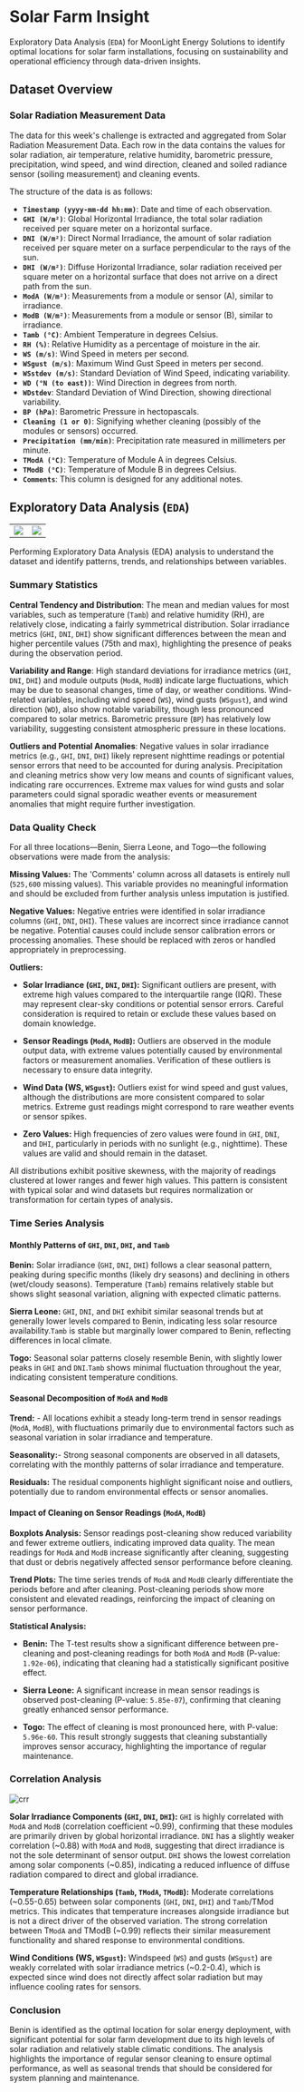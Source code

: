 # **Solar Farm Insight**

Exploratory Data Analysis (`EDA`) for MoonLight Energy Solutions to identify optimal locations for solar farm installations, focusing on sustainability and operational efficiency through data-driven insights.

## **Dataset Overview**

### **Solar Radiation Measurement Data**
The data for this week's challenge is extracted and aggregated from Solar Radiation Measurement Data. Each row in the data contains the values for solar radiation, air temperature, relative humidity, barometric pressure, precipitation, wind speed, and wind direction, cleaned and soiled radiance sensor (soiling measurement) and cleaning events.

The structure of the data is as follows:
- **`Timestamp (yyyy-mm-dd hh:mm)`**: Date and time of each observation.
- **`GHI (W/m²)`**: Global Horizontal Irradiance, the total solar radiation received per square meter on a horizontal surface.
- **`DNI (W/m²)`**: Direct Normal Irradiance, the amount of solar radiation received per square meter on a surface perpendicular to the rays of the sun.
- **`DHI (W/m²)`**: Diffuse Horizontal Irradiance, solar radiation received per square meter on a horizontal surface that does not arrive on a direct path from the sun.
- **`ModA (W/m²)`**: Measurements from a module or sensor (A), similar to irradiance.
- **`ModB (W/m²)`**: Measurements from a module or sensor (B), similar to irradiance.
- **`Tamb (°C)`**: Ambient Temperature in degrees Celsius.
- **`RH (%)`**: Relative Humidity as a percentage of moisture in the air.
- **`WS (m/s)`**: Wind Speed in meters per second.
- **`WSgust (m/s)`**: Maximum Wind Gust Speed in meters per second.
- **`WSstdev (m/s)`**: Standard Deviation of Wind Speed, indicating variability.
- **`WD (°N (to east))`**: Wind Direction in degrees from north.
- **`WDstdev`**: Standard Deviation of Wind Direction, showing directional variability.
- **`BP (hPa)`**: Barometric Pressure in hectopascals.
- **`Cleaning (1 or 0)`**: Signifying whether cleaning (possibly of the modules or sensors) occurred.
- **`Precipitation (mm/min)`**: Precipitation rate measured in millimeters per minute.
- **`TModA (°C)`**: Temperature of Module A in degrees Celsius.
- **`TModB (°C)`**: Temperature of Module B in degrees Celsius.
- **`Comments`**: This column is designed for any additional notes.

## **Exploratory Data Analysis (`EDA`)**
<table>
<tr>
   <td>
      <img src="https://github.com/helinatefera/10xWeek0/blob/main/imgs/4.png?raw=true">
   </td>
   <td>
      <img src="https://github.com/helinatefera/10xWeek0/blob/main/imgs/2.png?raw=true">
   </td>
</tr>
</table>
Performing Exploratory Data Analysis (EDA) analysis to understand the dataset and identify patterns, trends, and relationships between variables.

### **Summary Statistics**

**Central Tendency and Distribution**: The mean and median values for most variables, such as temperature (`Tamb`) and relative humidity (RH), are relatively close, indicating a fairly symmetrical distribution. Solar irradiance metrics (`GHI`, `DNI`, `DHI`) show significant differences between the mean and higher percentile values (75th and max), highlighting the presence of peaks during the observation period.

**Variability and Range**: High standard deviations for irradiance metrics (`GHI`, `DNI`, `DHI`) and module outputs (`ModA`, `ModB`) indicate large fluctuations, which may be due to seasonal changes, time of day, or weather conditions. Wind-related variables, including wind speed (`WS`), wind gusts (`WSgust`), and wind direction (`WD`), also show notable variability, though less pronounced compared to solar metrics. Barometric pressure (`BP`) has relatively low variability, suggesting consistent atmospheric pressure in these locations.

**Outliers and Potential Anomalies**: Negative values in solar irradiance metrics (e.g., `GHI`, `DNI`, `DHI`) likely represent nighttime readings or potential sensor errors that need to be accounted for during analysis. Precipitation and cleaning metrics show very low means and counts of significant values, indicating rare occurrences. Extreme max values for wind gusts and solar parameters could signal sporadic weather events or measurement anomalies that might require further investigation.

### **Data Quality Check**

For all three locations—Benin, Sierra Leone, and Togo—the following observations were made from the analysis:

**Missing Values:**  The 'Comments' column across all datasets is entirely null (`525,600` missing values). This variable provides no meaningful information and should be excluded from further analysis unless imputation is justified.

**Negative Values:** Negative entries were identified in solar irradiance columns (`GHI`, `DNI`, `DHI`). These values are incorrect since irradiance cannot be negative. Potential causes could include sensor calibration errors or processing anomalies. These should be replaced with zeros or handled appropriately in preprocessing.

**Outliers:**

- **Solar Irradiance (`GHI`, `DNI`, `DHI`):** Significant outliers are present, with extreme high values compared to the interquartile range (IQR). These may represent clear-sky conditions or potential sensor errors. Careful consideration is required to retain or exclude these values based on domain knowledge.

- **Sensor Readings (`ModA`, `ModB`):** Outliers are observed in the module output data, with extreme values potentially caused by environmental factors or measurement anomalies. Verification of these outliers is necessary to ensure data integrity.

- **Wind Data (WS, `WSgust`):** Outliers exist for wind speed and gust values, although the distributions are more consistent compared to solar metrics. Extreme gust readings might correspond to rare weather events or sensor spikes.

- **Zero Values:** High frequencies of zero values were found in `GHI`, `DNI`, and `DHI`, particularly in periods with no sunlight (e.g., nighttime). These values are valid and should remain in the dataset.

All distributions exhibit positive skewness, with the majority of readings clustered at lower ranges and fewer high values. This pattern is consistent with typical solar and wind datasets but requires normalization or transformation for certain types of analysis.

### **Time Series Analysis**

#### **Monthly Patterns of `GHI`, `DNI`, `DHI`, and `Tamb`**
**Benin:** Solar irradiance (`GHI`, `DNI`, `DHI`) follows a clear seasonal pattern, peaking during specific months (likely dry seasons) and declining in others (wet/cloudy seasons). Temperature (`Tamb`) remains relatively stable but shows slight seasonal variation, aligning with expected climatic patterns.

**Sierra Leone:** `GHI`, `DNI`, and `DHI` exhibit similar seasonal trends but at generally lower levels compared to Benin, indicating less solar resource availability.`Tamb` is stable but marginally lower compared to Benin, reflecting differences in local climate.

**Togo:** Seasonal solar patterns closely resemble Benin, with slightly lower peaks in `GHI` and `DNI`.`Tamb` shows minimal fluctuation throughout the year, indicating consistent temperature conditions.

#### **Seasonal Decomposition of `ModA` and `ModB`**
**Trend:** - All locations exhibit a steady long-term trend in sensor readings (`ModA`, `ModB`), with fluctuations primarily due to environmental factors such as seasonal variation in solar irradiance and temperature.

**Seasonality:**- Strong seasonal components are observed in all datasets, correlating with the monthly patterns of solar irradiance and temperature.

**Residuals:** The residual components highlight significant noise and outliers, potentially due to random environmental effects or sensor anomalies.

#### **Impact of Cleaning on Sensor Readings (`ModA`, `ModB`)**

**Boxplots Analysis:** Sensor readings post-cleaning show reduced variability and fewer extreme outliers, indicating improved data quality. The mean readings for `ModA` and `ModB` increase significantly after cleaning, suggesting that dust or debris negatively affected sensor performance before cleaning.

**Trend Plots:** The time series trends of `ModA` and `ModB` clearly differentiate the periods before and after cleaning. Post-cleaning periods show more consistent and elevated readings, reinforcing the impact of cleaning on sensor performance.

**Statistical Analysis:**
   - **Benin:** The T-test results show a significant difference between pre-cleaning and post-cleaning readings for both `ModA` and `ModB` (P-value: `1.92e-06`), indicating that cleaning had a statistically significant positive effect.

   - **Sierra Leone:** A significant increase in mean sensor readings is observed post-cleaning (P-value: `5.85e-07`), confirming that cleaning greatly enhanced sensor performance.

   - **Togo:** The effect of cleaning is most pronounced here, with P-value: `5.96e-60`. This result strongly suggests that cleaning substantially improves sensor accuracy, highlighting the importance of regular maintenance.

### **Correlation Analysis**

![crr](https://github.com/helinatefera/10xWeek0/blob/main/imgs/3.png?raw=true)

**Solar Irradiance Components (`GHI`, `DNI`, `DHI`):** `GHI` is highly correlated with `ModA` and `ModB` (correlation coefficient ~0.99), confirming that these modules are primarily driven by global horizontal irradiance.  `DNI` has a slightly weaker correlation (~0.88) with `ModA` and `ModB`, suggesting that direct irradiance is not the sole determinant of sensor output. `DHI` shows the lowest correlation among solar components (~0.85), indicating a reduced influence of diffuse radiation compared to direct and global irradiance.

**Temperature Relationships (`Tamb`, `TModA`, `TModB`):** Moderate correlations (~0.55-0.65) between solar components (`GHI`, `DNI`, `DHI`) and `Tamb`/TMod metrics. This indicates that temperature increases alongside irradiance but is not a direct driver of the observed variation. The strong correlation between T`ModA` and TModB (~0.99) reflects their similar measurement functionality and shared response to environmental conditions.

**Wind Conditions (WS, `WSgust`):** Windspeed (`WS`) and gusts (`WSgust`) are weakly correlated with solar irradiance metrics (~0.2-0.4), which is expected since wind does not directly affect solar radiation but may influence cooling rates for sensors.

### **Conclusion**
Benin is identified as the optimal location for solar energy deployment, with significant potential for solar farm development due to its high levels of solar radiation and relatively stable climatic conditions. The analysis highlights the importance of regular sensor cleaning to ensure optimal performance, as well as seasonal trends that should be considered for system planning and maintenance.
